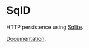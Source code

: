 # SqlD

HTTP persistence using [Sqlite](https://sqlite.org). 

[Documentation](https://github.com/RealOrko/sql-d/blob/master/docs/_.md).
